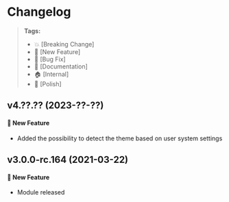 Changelog
=========

> **Tags:**
> - :boom:       [Breaking Change]
> - :rocket:     [New Feature]
> - :bug:        [Bug Fix]
> - :memo:       [Documentation]
> - :house:      [Internal]
> - :nail_care:  [Polish]

## v4.??.?? (2023-??-??)

#### :rocket: New Feature

* Added the possibility to detect the theme based on user system settings

## v3.0.0-rc.164 (2021-03-22)

#### :rocket: New Feature

* Module released
